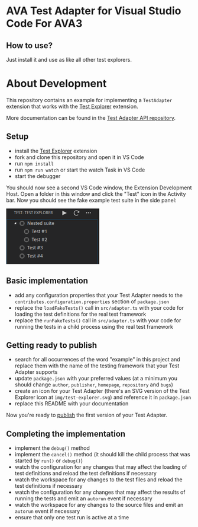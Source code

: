 # AVA Test Adapter for Visual Studio Code For AVA3

## How to use?

Just install it and use as like all other test explorers.

# About Development

This repository contains an example for implementing a `TestAdapter` extension that works with the
[Test Explorer](https://marketplace.visualstudio.com/items?itemName=hbenl.vscode-test-explorer) extension.

More documentation can be found in the [Test Adapter API repository](https://github.com/hbenl/vscode-test-adapter-api).

## Setup

- install the [Test Explorer](https://marketplace.visualstudio.com/items?itemName=hbenl.vscode-test-explorer) extension
- fork and clone this repository and open it in VS Code
- run `npm install`
- run `npm run watch` or start the watch Task in VS Code
- start the debugger

You should now see a second VS Code window, the Extension Development Host.
Open a folder in this window and click the "Test" icon in the Activity bar.
Now you should see the fake example test suite in the side panel:

![The fake example test suite](img/fake-tests.png)

## Basic implementation

- add any configuration properties that your Test Adapter needs to the `contributes.configuration.properties` section of `package.json`
- replace the `loadFakeTests()` call in `src/adapter.ts` with your code for loading the test definitions for the real test framework
- replace the `runFakeTests()` call in `src/adapter.ts` with your code for running the tests in a child process using the real test framework

## Getting ready to publish

- search for all occurrences of the word "example" in this project and replace them with the name of the testing framework that your Test Adapter supports
- update `package.json` with your preferred values (at a minimum you should change `author`, `publisher`, `homepage`, `repository` and `bugs`)
- create an icon for your Test Adapter (there's an SVG version of the Test Explorer icon at `img/test-explorer.svg`) and reference it in `package.json`
- replace this README with your documentation

Now you're ready to [publish](https://code.visualstudio.com/docs/extensions/publish-extension) the first version of your Test Adapter.

## Completing the implementation

- implement the `debug()` method
- implement the `cancel()` method (it should kill the child process that was started by `run()` or `debug()`)
- watch the configuration for any changes that may affect the loading of test definitions and reload the test definitions if necessary
- watch the workspace for any changes to the test files and reload the test definitions if necessary
- watch the configuration for any changes that may affect the results of running the tests and emit an `autorun` event if necessary
- watch the workspace for any changes to the source files and emit an `autorun` event if necessary
- ensure that only one test run is active at a time
